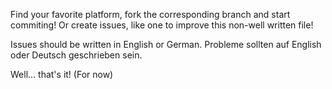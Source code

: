 Find your favorite platform, fork the corresponding branch and start commiting!
Or create issues, like one to improve this non-well written file!

Issues should be written in English or German.
Probleme sollten auf English oder Deutsch geschrieben sein.

Well... that's it! (For now)
